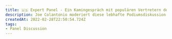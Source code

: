 ```yaml
---
title: 🇺🇸 Expert Panel - Ein Kamingespräch mit populären Vertretern der Frameworks
description: Joe Colantonio moderiert diese lebhafte Podiumsdiskussion, bei der Simon Stewart, Ramona Schwering und Pavel Feldman ihre Gedanken über ihre jeweiligen Frameworks austauschen.img: https://applitools.com/event/expert-panel-a-fireside-chat-with-popular-framework-advocates/
createdAt: 2022-02-28T22:50:54.724Z
tags:
- Panel Discussion
---
```

